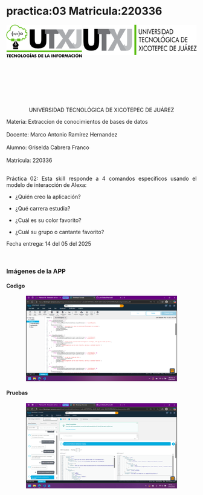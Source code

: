 # practica:03 Matricula:220336
<div style="display: flex; justify-content: space-between;">
    <img align="left" src="https://github.com/MauricioRL15/Logos_UTXJ/blob/main/LOGO%20TIC.png?raw=true" alt="Imagen 1" width="200" />
    <img align="right" src="https://github.com/MauricioRL15/Logos_UTXJ/blob/main/LOGO%20UTXJ%202019.png?raw=true" alt="Imagen 2" width="300" height="80" />
</div>

<br><br><br><br><br><br>

<p align="center">UNIVERSIDAD TECNOLÓGICA DE XICOTEPEC DE JUÁREZ</p>

<div style="text-align: justify;">
Materia: Extraccion de conocimientos de bases de datos <br><br>
Docente: Marco Antonio Ramírez Hernandez <br><br>
Alumno: Griselda Cabrera Franco <br><br>
Matrícula: 220336 <br><br>

Práctica 02: Esta skill responde a 4 comandos especificos  usando el modelo de interacción de Alexa:

- ¿Quién creo la aplicación?
  
- ¿Qué carrera estudia?
  
- ¿Cuál es su color favorito?
  
- ¿Cuál su grupo o cantante favorito?


 
Fecha entrega: 14 del 05 del 2025
</div>

<br>

### Imágenes de la APP
#### Codigo

<div style="text-align: center">
    <img src="Codigo.png" alt="Imagen 1" width="400" height=""/>
</div>

#### Pruebas
<div style="text-align: center">
    <img src="Pruebas.png" alt="Imagen 1" width="400" height=""/>
</div>
